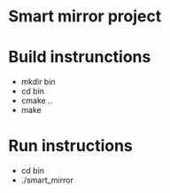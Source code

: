 # Smart mirror project

# Build instrunctions

* mkdir bin
* cd bin
* cmake ..
* make

# Run instructions

* cd bin
* ./smart_mirror

